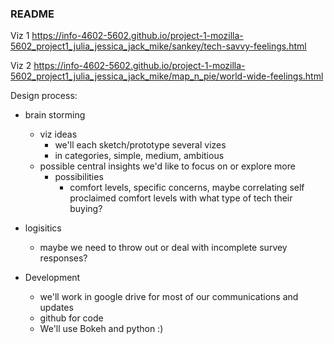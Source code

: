 ### README

Viz 1 
https://info-4602-5602.github.io/project-1-mozilla-5602_project1_julia_jessica_jack_mike/sankey/tech-savvy-feelings.html

Viz 2
https://info-4602-5602.github.io/project-1-mozilla-5602_project1_julia_jessica_jack_mike/map_n_pie/world-wide-feelings.html


Design process:
- brain storming
	- viz ideas
		- we'll each sketch/prototype several vizes
		- in categories, simple, medium, ambitious 
	-	possible central insights we'd like to focus on or explore more
		- possibilities
			- comfort levels, specific concerns, maybe correlating self proclaimed comfort levels with what type of tech their buying? 
- logisitics
	- maybe we need to throw out or deal with incomplete survey responses? 
	
- Development
	- we'll work in google drive for most of our communications and updates
	- github for code 
	- We'll use Bokeh and python :)

